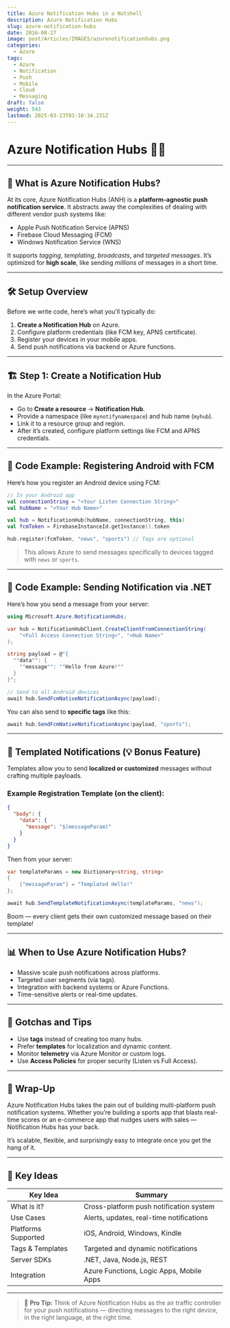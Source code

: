 ```yaml
---
title: Azure Notification Hubs in a Nutshell
description: Azure Notification Hubs
slug: azure-notification-hubs
date: 2016-08-27
image: post/Articles/IMAGES/azurenotificationhubs.png
categories:
  - Azure
tags:
  - Azure
  - Notification
  - Push
  - Mobile
  - Cloud
  - Messaging
draft: false
weight: 543
lastmod: 2025-03-23T03:10:34.231Z
---
```

# Azure Notification Hubs 🚀📱

<!-- 
Azure Notification Hubs is Microsoft’s supercharged push notification engine for sending cross-platform messages to millions of mobile devices with a single API call.

Yup — imagine you're sending updates to an iOS app, Android app, and a Windows app all at once… without duplicating code or managing multiple platforms.

Let’s dive into what makes it cool and how you can use it in real life (with code)! -->

***

## 🧠 What is Azure Notification Hubs?

At its core, Azure Notification Hubs (ANH) is a **platform-agnostic push notification service**. It abstracts away the complexities of dealing with different vendor push systems like:

* Apple Push Notification Service (APNS)
* Firebase Cloud Messaging (FCM)
* Windows Notification Service (WNS)

It supports *tagging*, *templating*, *broadcasts*, and *targeted messages*. It’s optimized for **high scale**, like sending *millions* of messages in a short time.

***

## 🛠️ Setup Overview

Before we write code, here’s what you’ll typically do:

1. **Create a Notification Hub** on Azure.
2. Configure platform credentials (like FCM key, APNS certificate).
3. Register your devices in your mobile apps.
4. Send push notifications via backend or Azure functions.

***

## 🏗️ Step 1: Create a Notification Hub

In the Azure Portal:

* Go to **Create a resource** → **Notification Hub**.
* Provide a namespace (like `mynotifynamespace`) and hub name (`myhub`).
* Link it to a resource group and region.
* After it’s created, configure platform settings like FCM and APNS credentials.

***

## 🤖 Code Example: Registering Android with FCM

Here’s how you register an Android device using FCM:

```kotlin
// In your Android app
val connectionString = "<Your Listen Connection String>"
val hubName = "<Your Hub Name>"

val hub = NotificationHub(hubName, connectionString, this)
val fcmToken = FirebaseInstanceId.getInstance().token

hub.register(fcmToken, "news", "sports") // Tags are optional
```

> This allows Azure to send messages specifically to devices tagged with `news` or `sports`.

***

## 🍏 Code Example: Sending Notification via .NET

Here’s how you send a message from your server:

```csharp
using Microsoft.Azure.NotificationHubs;

var hub = NotificationHubClient.CreateClientFromConnectionString(
    "<Full Access Connection String>", "<Hub Name>"
);

string payload = @"{
  ""data"": {
    ""message"": ""Hello from Azure!""
  }
}";

// Send to all Android devices
await hub.SendFcmNativeNotificationAsync(payload);
```

You can also send to **specific tags** like this:

```csharp
await hub.SendFcmNativeNotificationAsync(payload, "sports");
```

***

## 📨 Templated Notifications (💡 Bonus Feature)

Templates allow you to send **localized or customized** messages without crafting multiple payloads.

### Example Registration Template (on the client):

```json
{
  "body": {
    "data": {
      "message": "$(messageParam)"
    }
  }
}
```

Then from your server:

```csharp
var templateParams = new Dictionary<string, string>
{
    ["messageParam"] = "Templated Hello!"
};

await hub.SendTemplateNotificationAsync(templateParams, "news");
```

Boom — every client gets their own customized message based on their template!

***

## 📊 When to Use Azure Notification Hubs?

* Massive scale push notifications across platforms.
* Targeted user segments (via tags).
* Integration with backend systems or Azure Functions.
* Time-sensitive alerts or real-time updates.

***

## 🧪 Gotchas and Tips

* Use **tags** instead of creating too many hubs.
* Prefer **templates** for localization and dynamic content.
* Monitor **telemetry** via Azure Monitor or custom logs.
* Use **Access Policies** for proper security (Listen vs Full Access).

***

## 🎉 Wrap-Up

Azure Notification Hubs takes the pain out of building multi-platform push notification systems. Whether you’re building a sports app that blasts real-time scores or an e-commerce app that nudges users with sales — Notification Hubs has your back.

It’s scalable, flexible, and surprisingly easy to integrate once you get the hang of it.

***

## 🔑 Key Ideas

| Key Idea            | Summary                                  |
| ------------------- | ---------------------------------------- |
| What is it?         | Cross-platform push notification system  |
| Use Cases           | Alerts, updates, real-time notifications |
| Platforms Supported | iOS, Android, Windows, Kindle            |
| Tags & Templates    | Targeted and dynamic notifications       |
| Server SDKs         | .NET, Java, Node.js, REST                |
| Integration         | Azure Functions, Logic Apps, Mobile Apps |

***

> 🧠 **Pro Tip:** Think of Azure Notification Hubs as the air traffic controller for your push notifications — directing messages to the right device, in the right language, at the right time.

```
```
